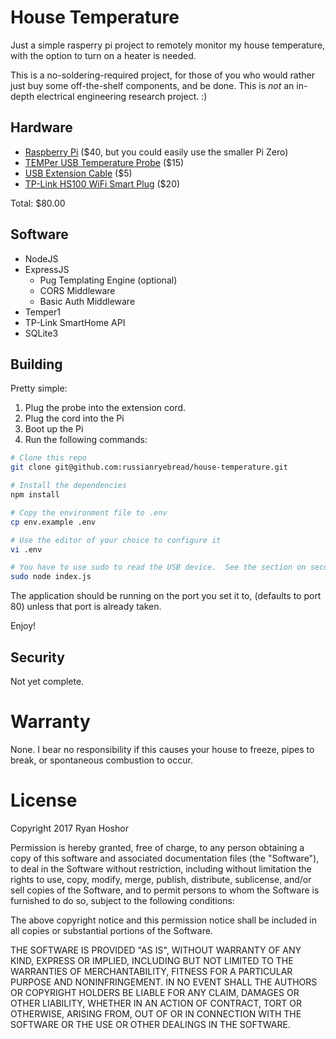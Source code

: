 # House Temperature

Just a simple rasperry pi project to remotely monitor my house temperature, with the option to turn on a heater is needed.

This is a no-soldering-required project, for those of you who would rather just buy some off-the-shelf components, and be done.  This is *not* an in-depth electrical engineering research project. :)

## Hardware

 - [Raspberry Pi](http://amzn.to/2DqaH7c) ($40, but you could easily use the smaller Pi Zero)
 - [TEMPer USB Temperature Probe](http://amzn.to/2DoXJGA) ($15)
 - [USB Extension Cable](http://amzn.to/2C5L67v) ($5)
 - [TP-Link HS100 WiFi Smart Plug](http://amzn.to/2Dro47h) ($20)

 Total: $80.00

 ## Software

  - NodeJS
  - ExpressJS
    - Pug Templating Engine (optional)
    - CORS Middleware
    - Basic Auth Middleware
  - Temper1
  - TP-Link SmartHome API
  - SQLite3

  ## Building

  Pretty simple:
  
   1. Plug the probe into the extension cord.
   2. Plug the cord into the Pi
   3. Boot up the Pi
   4. Run the following commands:

```bash
# Clone this repo
git clone git@github.com:russianryebread/house-temperature.git

# Install the dependencies
npm install

# Copy the environment file to .env
cp env.example .env

# Use the editor of your choice to configure it
vi .env

# You have to use sudo to read the USB device.  See the section on security for more info.
sudo node index.js
```

The application should be running on the port you set it to, (defaults to port 80) unless that port is already taken.

Enjoy!

## Security
Not yet complete.

# Warranty
None.  I bear no responsibility if this causes your house to freeze, pipes to break, or spontaneous combustion to occur.

# License
Copyright 2017 Ryan Hoshor

Permission is hereby granted, free of charge, to any person obtaining a copy of this software and associated documentation files (the "Software"), to deal in the Software without restriction, including without limitation the rights to use, copy, modify, merge, publish, distribute, sublicense, and/or sell copies of the Software, and to permit persons to whom the Software is furnished to do so, subject to the following conditions:

The above copyright notice and this permission notice shall be included in all copies or substantial portions of the Software.

THE SOFTWARE IS PROVIDED "AS IS", WITHOUT WARRANTY OF ANY KIND, EXPRESS OR IMPLIED, INCLUDING BUT NOT LIMITED TO THE WARRANTIES OF MERCHANTABILITY, FITNESS FOR A PARTICULAR PURPOSE AND NONINFRINGEMENT. IN NO EVENT SHALL THE AUTHORS OR COPYRIGHT HOLDERS BE LIABLE FOR ANY CLAIM, DAMAGES OR OTHER LIABILITY, WHETHER IN AN ACTION OF CONTRACT, TORT OR OTHERWISE, ARISING FROM, OUT OF OR IN CONNECTION WITH THE SOFTWARE OR THE USE OR OTHER DEALINGS IN THE SOFTWARE.
